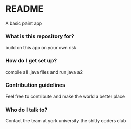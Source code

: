 # README #

A basic paint app

### What is this repository for? ###
build on this app on your own risk

### How do I get set up? ###

compile all .java files and run java a2

### Contribution guidelines ###
Feel free to contribute and make the world a better place

### Who do I talk to? ###
Contact the team at york university the shitty coders club